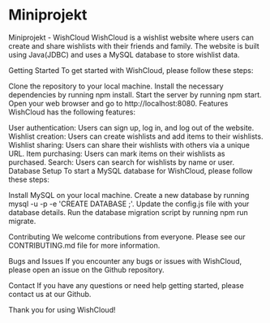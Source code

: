 # Miniprojekt

Miniprojekt - WishCloud
WishCloud is a wishlist website where users can create and share wishlists with their friends and family. The website is built using Java(JDBC) and uses a MySQL database to store wishlist data.

Getting Started
To get started with WishCloud, please follow these steps:

Clone the repository to your local machine.
Install the necessary dependencies by running npm install.
Start the server by running npm start.
Open your web browser and go to http://localhost:8080.
Features
WishCloud has the following features:

User authentication: Users can sign up, log in, and log out of the website.
Wishlist creation: Users can create wishlists and add items to their wishlists.
Wishlist sharing: Users can share their wishlists with others via a unique URL.
Item purchasing: Users can mark items on their wishlists as purchased.
Search: Users can search for wishlists by name or user.
Database Setup
To start a MySQL database for WishCloud, please follow these steps:

Install MySQL on your local machine.
Create a new database by running mysql -u <username> -p <password> -e 'CREATE DATABASE <WishlistDatabase>;'.
Update the config.js file with your database details.
Run the database migration script by running npm run migrate.

Contributing
We welcome contributions from everyone. Please see our CONTRIBUTING.md file for more information.

Bugs and Issues
If you encounter any bugs or issues with WishCloud, please open an issue on the Github repository.

Contact
If you have any questions or need help getting started, please contact us at our Github.

Thank you for using WishCloud!



